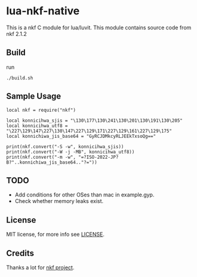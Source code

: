 # lua-nkf-native

This is a nkf C module for lua/luvit.
This module contains source code from nkf 2.1.2

## Build

run
```
./build.sh
```

## Sample Usage

```
local nkf = require("nkf")

local konnicihwa_sjis = "\130\177\130\241\130\201\130\191\130\205"
local konnicihwa_utf8 = "\227\129\147\227\130\147\227\129\171\227\129\161\227\129\175"
local konnichiwa_jis_base64 = "GyRCJDMkcyRLJEEkTxsoQg=="

print(nkf.convert("-S -w", konnicihwa_sjis))
print(nkf.convert("-W -j -MB", konnicihwa_utf8))
print(nkf.convert("-m -w", "=?ISO-2022-JP?B?"..konnichiwa_jis_base64.."?="))
```

## TODO
* Add conditions for other OSes than mac in example.gyp.
* Check whether memory leaks exist.

## License

MIT license, for more info see [LICENSE](https://raw.github.com/hnakamur/luvit-c-module-example/master/LICENSE).

## Credits
Thanks a lot for [nkf project](http://sourceforge.jp/projects/nkf/).
